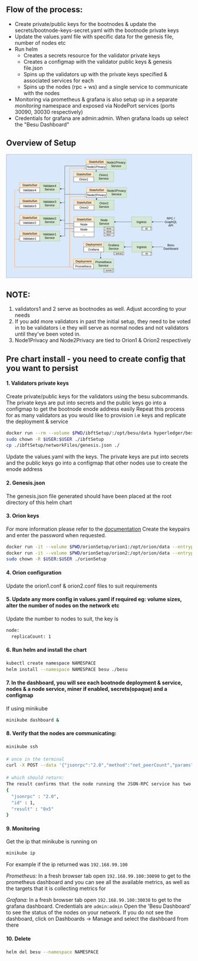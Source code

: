 
## Flow of the process:
- Create private/public keys for the bootnodes & update the secrets/bootnode-keys-secret.yaml with the bootnode private keys
- Update the values.yaml file with specific data for the genesis file, number of nodes etc
- Run helm
  - Creates a secrets resource for the validator private keys
  - Creates a configmap with the validator public keys & genesis file.json
  - Spins up the validators up with the private keys specified & associated services for each
  - Spins up the nodes (rpc + ws) and a single service to communicate with the nodes
- Monitoring via prometheus & grafana is also setup up in a separate *monitoring* namespace and exposed via NodePort services (ports 30090, 30030 respectively)
- Credentials for grafana are admin:admin. When grafana loads up select the "Besu Dashboard"


## Overview of Setup
![Image ibft](../../../images/ibft-orion.png)

## NOTE:
1. validators1 and 2 serve as bootnodes as well. Adjust according to your needs
2. If you add more validators in past the initial setup, they need to be voted in to be validators i.e they will serve as normal nodes and not validators until they've been voted in.
3. Node1Privacy and Node2Privacy are tied to Orion1 & Orion2 respectively

## Pre chart install - you need to create config that you want to persist
#### 1. Validators private keys
Create private/public keys for the validators using the besu subcommands. The private keys are put into secrets and the public keys go into a configmap to get the bootnode enode address easily
Repeat this process for as many validators as you would like to provision i.e keys and replicate the deployment & service

```bash
docker run --rm --volume $PWD/ibftSetup/:/opt/besu/data hyperledger/besu:develop operator generate-blockchain-config --config-file=/opt/besu/data/ibftConfigFile.json --to=/opt/besu/data/networkFiles --private-key-file-name=key
sudo chown -R $USER:$USER ./ibftSetup
cp ./ibftSetup/networkFiles/genesis.json ./
```

Update the values.yaml with the keys. The private keys are put into secrets and the public keys go into a configmap that other nodes use to create the enode address

#### 2. Genesis.json
The genesis.json file generated should have been placed at the root directory of this helm chart

#### 3. Orion keys
For more information please refer to the [documentation](https://docs.orion.pegasys.tech/en/stable/Getting-Started/Quickstart/#2-generate-keys) 
Create the keypairs and enter the password when requested. 
```bash
docker run -it --volume $PWD/orionSetup/orion1:/opt/orion/data --entrypoint "/bin/sh" pegasyseng/orion:develop -c 'cd /opt/orion/data && /opt/orion/bin/orion -g nodeKey'
docker run -it --volume $PWD/orionSetup/orion2:/opt/orion/data --entrypoint "/bin/sh" pegasyseng/orion:develop -c 'cd /opt/orion/data && /opt/orion/bin/orion -g nodeKey' 
sudo chown -R $USER:$USER ./orionSetup
```

#### 4. Orion configuration
Update the orion1.conf & orion2.conf files to suit requirements 

#### 5. Update any more config in values.yaml if required eg: volume sizes, alter the number of nodes on the network etc
Update the number to nodes to suit, the key is
```bash
node:
  replicaCount: 1
```

#### 6. Run helm and install the chart
```bash
kubectl create namespace NAMESPACE
helm install --namespace NAMESPACE besu ./besu
```

#### 7. In the dashboard, you will see each bootnode deployment & service, nodes & a node service, miner if enabled, secrets(opaque) and a configmap

If using minikube
```bash
minikube dashboard &
```

#### 8. Verify that the nodes are communicating:
```bash
minikube ssh

# once in the terminal
curl -X POST --data '{"jsonrpc":"2.0","method":"net_peerCount","params":[],"id":1}' <BESU_NODE_SERVICE_HOST>:8545

# which should return:
The result confirms that the node running the JSON-RPC service has two peers:
{
  "jsonrpc" : "2.0",
  "id" : 1,
  "result" : "0x5"
}

```

#### 9. Monitoring
Get the ip that minikube is running on
```bash
minikube ip
```

For example if the ip returned was `192.168.99.100`

*Prometheus:*
In a fresh browser tab open `192.168.99.100:30090` to get to the prometheus dashboard and you can see all the available metrics, as well as the targets that it is collecting metrics for

*Grafana:*
In a fresh browser tab open `192.168.99.100:30030` to get to the grafana dashboard. Credentials are `admin:admin` Open the 'Besu Dashboard' to see the status of the nodes on your network. If you do not see the dashboard, click on Dashboards -> Manage and select the dashboard from there


#### 10. Delete
```bash
helm del besu --namespace NAMESPACE

```
